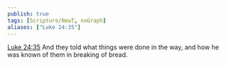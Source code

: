 ```yaml
---
publish: true
tags: [Scripture/NewT, noGraph]
aliases: ["Luke 24:35"]
---
```

[Luke 24:35](https://churchofjesuschrist.org/study/scriptures/nt/luke/24?lang=eng&id=p35#p35) And they told what things were done in the way, and how he was known of them in breaking of bread.
